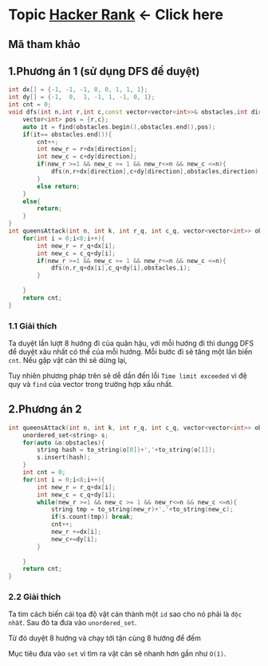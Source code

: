 # Topic [Hacker Rank](https://www.hackerrank.com/challenges/queens-attack-2/problem?isFullScreen=true) <- Click here

## Mã tham khảo

## 1.Phương án 1 (sử dụng DFS để duyệt)

```cpp
int dx[] = {-1, -1, -1, 0, 0, 1, 1, 1};
int dy[] = {-1,  0,  1, -1, 1, -1, 0, 1};
int cnt = 0;
void dfs(int n,int r,int c,const vector<vector<int>>& obstacles,int direction){
    vector<int> pos = {r,c};
    auto it = find(obstacles.begin(),obstacles.end(),pos);
    if(it== obstacles.end()){
        cnt++;
        int new_r = r+dx[direction];
        int new_c = c+dy[direction];
        if(new_r >=1 && new_c >= 1 && new_r<=n && new_c <=n){
            dfs(n,r+dx[direction],c+dy[direction],obstacles,direction);
        }
        else return;
    }
    else{
        return;    
    }
}
int queensAttack(int n, int k, int r_q, int c_q, vector<vector<int>> obstacles) {
    for(int i = 0;i<8;i++){
        int new_r = r_q+dx[i];
        int new_c = c_q+dy[i];
        if(new_r >=1 && new_c >= 1 && new_r<=n && new_c <=n){
            dfs(n,r_q+dx[i],c_q+dy[i],obstacles,i);
        }
        
    }
    return cnt;
}
```

### 1.1 Giải thích

Ta duyệt lần lượt 8 hướng đi của quân hậu, với mỗi hướng đi thì dungg DFS để duyệt xâu nhất có thể của mỗi hướng. Mỗi bước đi sẽ tăng một lần biến `cnt`. Nếu gặp vật cản thì sẽ dừng lại,

Tuy nhiên phương pháp trên sẽ dễ dần đến lỗi `Time limit exceeded` vì đệ quy và `find` của vector trong trường hợp xấu nhất.

## 2.Phương án 2

```cpp
int queensAttack(int n, int k, int r_q, int c_q, vector<vector<int>> obstacles) {
    unordered_set<string> s;
    for(auto &o:obstacles){
        string hash = to_string(o[0])+','+to_string(o[1]);
        s.insert(hash);
    }
    int cnt = 0;
    for(int i = 0;i<8;i++){
        int new_r = r_q+dx[i];
        int new_c = c_q+dy[i];
        while(new_r >=1 && new_c >= 1 && new_r<=n && new_c <=n){
            string tmp = to_string(new_r)+','+to_string(new_c);
            if(s.count(tmp)) break;
            cnt++;
            new_r +=dx[i];
            new_c+=dy[i];
        }
        
    }
    return cnt;
}
```

### 2.2 Giải thích

Ta tìm cách biến cái tọa độ vật cản thành một `id` sao cho nó phải là `độc nhất`. Sau đó ta đưa vào `unordered_set`.

Từ đó duyệt 8 hướng và chạy tới tận cùng 8 hướng để đếm

Mục tiêu đưa vào `set` vì tìm ra vật cản sẽ nhanh hơn gần như `O(1)`.

 
